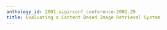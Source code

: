 ```yaml
---
anthology_id: 2001.sigirconf_conference-2001.29
title: Evaluating a Content Based Image Retrieval System
---
```

